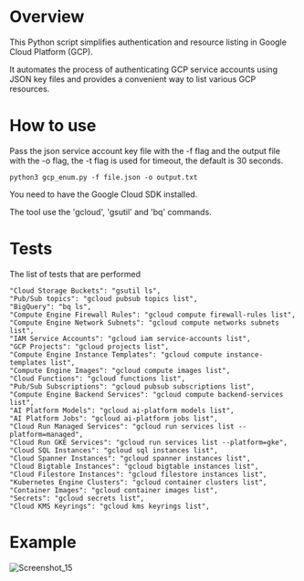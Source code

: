 # Overview
This Python script simplifies authentication and resource listing in Google Cloud Platform (GCP). 

It automates the process of authenticating GCP service accounts using JSON key files and provides a convenient way to list various GCP resources.

# How to use
Pass the json service account key file with the -f flag and the output file with the -o flag, the -t flag is used for timeout, the default is 30 seconds.
```
python3 gcp_enum.py -f file.json -o output.txt
```

You need to have the Google Cloud SDK installed. 

The tool use the 'gcloud', 'gsutil' and 'bq' commands.

# Tests
The list of tests that are performed
```
"Cloud Storage Buckets": "gsutil ls",
"Pub/Sub topics": "gcloud pubsub topics list",
"BigQuery": "bq ls",
"Compute Engine Firewall Rules": "gcloud compute firewall-rules list",
"Compute Engine Network Subnets": "gcloud compute networks subnets list",
"IAM Service Accounts": "gcloud iam service-accounts list",
"GCP Projects": "gcloud projects list",
"Compute Engine Instance Templates": "gcloud compute instance-templates list",
"Compute Engine Images": "gcloud compute images list",
"Cloud Functions": "gcloud functions list",
"Pub/Sub Subscriptions": "gcloud pubsub subscriptions list",
"Compute Engine Backend Services": "gcloud compute backend-services list",
"AI Platform Models": "gcloud ai-platform models list",
"AI Platform Jobs": "gcloud ai-platform jobs list",
"Cloud Run Managed Services": "gcloud run services list --platform=managed",
"Cloud Run GKE Services": "gcloud run services list --platform=gke",
"Cloud SQL Instances": "gcloud sql instances list",
"Cloud Spanner Instances": "gcloud spanner instances list",
"Cloud Bigtable Instances": "gcloud bigtable instances list",
"Cloud Filestore Instances": "gcloud filestore instances list",
"Kubernetes Engine Clusters": "gcloud container clusters list",
"Container Images": "gcloud container images list",
"Secrets": "gcloud secrets list",
"Cloud KMS Keyrings": "gcloud kms keyrings list",
```
# Example
![Screenshot_15](https://github.com/b-hermes/gcp_enum/assets/39487743/78806648-4075-4c0e-85ca-2bc5f640090f)

